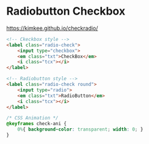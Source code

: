# Radiobutton  Checkbox

https://kimkee.github.io/checkradio/

```html
<!-- Ckeckbox style -->
<label class="radio-check">
    <input type="checkbox">
    <em class="txt">CheckBox</em>
    <i class="tcx"></i>
</label>
```
```html
<!-- Radiobutton style -->
<label class="radio-check round">
    <input type="radio">
    <em class="txt">RadioButton</em>
    <i class="tcx"></i>
</label>
```

```css
/* CSS Animation */
@keyframes check-ani {
    0%{ background-color: transparent; width: 0; }
}
```